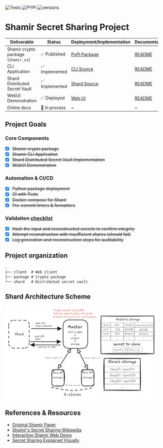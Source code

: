 ![Tests](https://github.com/Team-Hype/shamir-secret-sharing/actions/workflows/package-test.yaml/badge.svg)
![PYPI](https://img.shields.io/pypi/v/shamir_ss.svg)
![versions](https://img.shields.io/pypi/pyversions/shamir_ss.svg)
# Shamir Secret Sharing Project
| Deliverable | Status | Deployment/Implementation | Documentation |
|-------------|--------|---------------------------|---------------|
| Shamir crypto package (`shamir_ss`) | ✅ Published | [PyPI Package](https://pypi.org/project/shamir_ss/) | [README](package/README.md) |
| CLI Application | ✅ Implemented | [CLI Source](package/shamir_ss/__main__.py) | [README](package/README.md) |
| Shard Distributed Secret Vault | ✅ Implemented | [Shard Source](shard/) | [README](shard/README.md) |
| WebUI Demonstration | ✅ Deployed | [Web UI](https://aquaf1na.fun) | [README](client/README.md) |
| Online docs | 🚧 In process | ~ | ~ |

## Project Goals
### Core Components
 - [x] ~~Shamir crypto package~~
 - [x] ~~Shamir CLI Application~~
 - [x] ~~Shard Distributed Secret Vault Implementation~~
 - [x] ~~WebUI Demonstration~~

### Automation & CI/CD
 - [x] ~~Python package deployment~~
 - [x] ~~CI with Tests~~
 - [x] ~~Docker compose for Shard~~
 - [x] ~~Pre-commit linters & formatters~~

### Validation [checklist](requirements.md)
 - [x] ~~Hash the input and reconstructed secrets to confirm integrity~~
 - [x] ~~Attempt reconstruction with insufficient shares (should fail)~~
 - [x] ~~Log generation and reconstruction steps for auditability~~

## Project organization
```
.
├── client  # Web client 
├── package # Crypto package
└── shard   # Distributed secret vault
```

## Shard Architecture Scheme
![Shard Architecture Scheme](/images/shard-scheme.png)

## References & Resources
- [Original Shamir Paper](https://web.mit.edu/6.857/OldStuff/Fall03/ref/Shamir-HowToShareASecret.pdf)
- [Shamir's Secret Sharing Wikipedia](https://en.wikipedia.org/wiki/Shamir%27s_secret_sharing)
- [Interactive Shamir Web Demo](https://iancolechen.io/shamir/)
- [Secret Sharing Explained Visually](https://www.youtube.com/watch?v=iFY5SyY3IMQ)
